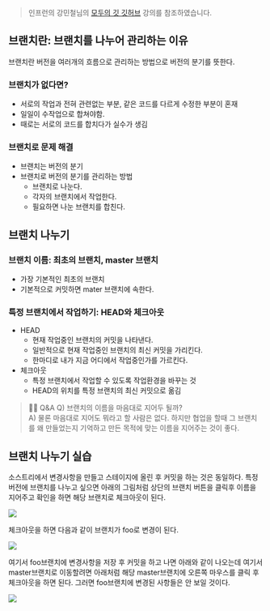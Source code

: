> 인프런의 강민철님의 [모두의 깃 깃허브](https://www.inflearn.com/course/%EB%AA%A8%EB%91%90%EC%9D%98-%EA%B9%83-%EA%B9%83%ED%97%88%EB%B8%8C/dashboard) 강의를 참조하였습니다.

## 브랜치란: 브랜치를 나누어 관리하는 이유

브랜치란 버전을 여러개의 흐름으로 관리하는 방법으로 버전의 분기를 뜻한다.

### 브랜치가 없다면?

- 서로의 작업과 전혀 관련없는 부분, 같은 코드를 다르게 수정한 부분이 혼재
- 일일이 수작업으로 합쳐야함.
- 때로는 서로의 코드를 합치다가 실수가 생김

### 브랜치로 문제 해결

- 브랜치는 버전의 분기
- 브랜치로 버전의 분기를 관리하는 방법
  - 브랜치로 나눈다.
  - 각자의 브랜치에서 작업한다.
  - 필요하면 나눈 브랜치를 합친다.

## 브랜치 나누기

### 브랜치 이름: 최초의 브랜치, master 브랜치

- 가장 기본적인 최초의 브랜치
- 기본적으로 커밋하면 mater 브랜치에 속한다.

### 특정 브랜치에서 작업하기: HEAD와 체크아웃

- HEAD
  - 현재 작업중인 브랜치의 커밋을 나타낸다.
  - 일반적으로 현재 작업중인 브랜치의 최신 커밋을 가리킨다.
  - 한마디로 내가 지금 어디에서 작업중인가를 가르킨다.
- 체크아웃
  - 특정 브랜치에서 작업할 수 있도록 작업환경을 바꾸는 것
  - HEAD의 위치를 특정 브랜치의 최신 커밋으로 옮김

> 🙋🏻 Q&A
> Q) 브랜치의 이름을 마음대로 지어두 될까?  
> A) 물론 마음대로 지어도 뭐라고 할 사람은 없다. 하지만 협업을 할때 그 브랜치를 왜 만들었는지 기억하고 만든 목적에 맞는 이름을 지어주는 것이 좋다.

## 브랜치 나누기 실습

소스트리에서 변경사항을 만들고 스테이지에 올린 후 커밋을 하는 것은 동일하다. 특정 버전에 브랜치를 나누고 싶으면 아래의 그림처럼 상단의 브랜치 버튼을 클릭후 이름을 지어주고 확인을 하면 해당 브랜치로 체크아웃이 된다.

![](https://velog.velcdn.com/images/bini/post/a425e7e7-2f23-4f8a-a4dd-1d6b3e0de0fa/image.png)

체크아웃을 하면 다음과 같이 브랜치가 foo로 변경이 된다.

![](https://velog.velcdn.com/images/bini/post/960172eb-da17-4f02-be40-22dd46835d9a/image.png)

여기서 foo브랜치에 변경사항을 저장 후 커밋을 하고 나면 아래와 같이 나오는데 여기서 master브랜치로 이동할려면 아래처럼 해당 master브랜치에 오른쪽 마우스를 클릭 후 체크아웃을 하면 된다. 그러면 foo브랜치에 변경된 사항들은 안 보일 것이다.

![](https://velog.velcdn.com/images/bini/post/cbca6ce2-0d95-46eb-9ec6-c2a4d2b7c0a0/image.png)
